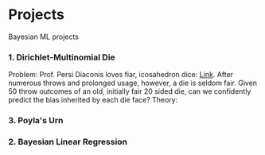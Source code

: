 # Projects
Bayesian ML projects 


### 1. Dirichlet-Multinomial Die
Problem: Prof. Persi Diaconis loves fiar, icosahedron dice: [Link](https://www.jstor.org/stable/2324089). After numerous throws and prolonged usage, however, a die is seldom fair. Given 50 throw outcomes of an old, initially fair 20 sided die, can we confidently predict the bias inherited by each die face?
Theory: 


### 3. Poyla's Urn 

### 2. Bayesian Linear Regression

